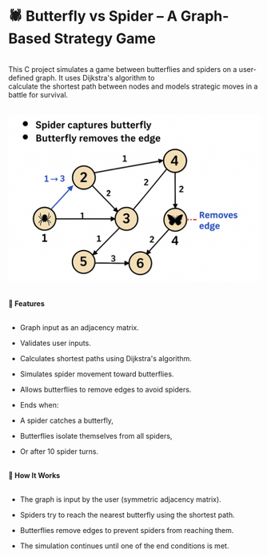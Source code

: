 # 🕷️ Butterfly vs Spider – A Graph-Based Strategy Game<br>

<br>This C project simulates a game between butterflies and spiders on a user-defined graph. It uses Dijkstra's algorithm to <br>calculate the shortest path between nodes and models strategic moves in a battle for survival.<br><br>

![Game Diagram](images/graph_diagram.png)<br><br>



**📌 Features**<br><br>

+ Graph input as an adjacency matrix.


+ Validates user inputs.

+ Calculates shortest paths using Dijkstra's algorithm.

+ Simulates spider movement toward butterflies.

+ Allows butterflies to remove edges to avoid spiders.

+ Ends when:

+ A spider catches a butterfly,

+ Butterflies isolate themselves from all spiders,

+ Or after 10 spider turns.<br><br>


**🧠 How It Works**<br><br>


+ The graph is input by the user (symmetric adjacency matrix).

+ Spiders try to reach the nearest butterfly using the shortest path.

+ Butterflies remove edges to prevent spiders from reaching them.

+ The simulation continues until one of the end conditions is met.<br><br>


